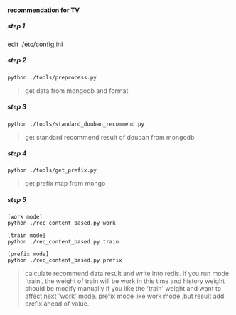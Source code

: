 #### recommendation for TV

##### step 1
edit ./etc/config.ini

##### step 2
``` 
python ./tools/preprocess.py
``` 
> get data from mongodb and format

##### step 3
```
python ./tools/standard_douban_recommend.py
```
> get standard recommend result of douban from mongodb

##### step 4
```
python ./tools/get_prefix.py
```
> get prefix map from mongo

##### step 5
```
[work mode]
python ./rec_content_based.py work

[train mode]
python ./rec_content_based.py train

[prefix mode]
python ./rec_content_based.py prefix
```
> calculate recommend data result and write into redis. 
> if you run mode 'train', the weight of train will be work in this time 
> and history weight should be modify manually if you like the 'train' weight and want to affect next 'work' mode.
> prefix mode like work mode ,but result add prefix ahead of value.
